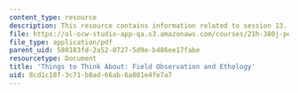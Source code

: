 ```yaml
---
content_type: resource
description: This resource contains information related to session 13.
file: https://ol-ocw-studio-app-qa.s3.amazonaws.com/courses/21h-380j-people-and-other-animals-fall-2013/8cd1c18f3c71b8ad66ab6a801e4fe7a7_MIT21H_380F13_read_notes13.pdf
file_type: application/pdf
parent_uid: 580183fd-2a52-0727-5d9e-b486ee17fabe
resourcetype: Document
title: 'Things to Think About: Field Observation and Ethology'
uid: 8cd1c18f-3c71-b8ad-66ab-6a801e4fe7a7
---
```

